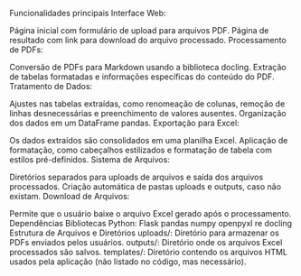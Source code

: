 Funcionalidades principais
Interface Web:

Página inicial com formulário de upload para arquivos PDF.
Página de resultado com link para download do arquivo processado.
Processamento de PDFs:

Conversão de PDFs para Markdown usando a biblioteca docling.
Extração de tabelas formatadas e informações específicas do conteúdo do PDF.
Tratamento de Dados:

Ajustes nas tabelas extraídas, como renomeação de colunas, remoção de linhas desnecessárias e preenchimento de valores ausentes.
Organização dos dados em um DataFrame pandas.
Exportação para Excel:

Os dados extraídos são consolidados em uma planilha Excel.
Aplicação de formatação, como cabeçalhos estilizados e formatação de tabela com estilos pré-definidos.
Sistema de Arquivos:

Diretórios separados para uploads de arquivos e saída dos arquivos processados.
Criação automática de pastas uploads e outputs, caso não existam.
Download de Arquivos:

Permite que o usuário baixe o arquivo Excel gerado após o processamento.
Dependências
Bibliotecas Python:
Flask
pandas
numpy
openpyxl
re
docling
Estrutura de Arquivos e Diretórios
uploads/: Diretório para armazenar os PDFs enviados pelos usuários.
outputs/: Diretório onde os arquivos Excel processados são salvos.
templates/: Diretório contendo os arquivos HTML usados pela aplicação (não listado no código, mas necessário).
